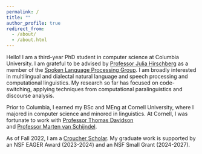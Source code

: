 ```yaml
---
permalink: /
title: ""
author_profile: true
redirect_from: 
  - /about/
  - /about.html
---
```


Hello! I am a third-year PhD student in computer science at Columbia University. I am grateful to be advised by [Professor Julia Hirschberg](http://www.cs.columbia.edu/~julia/) as a member of the [Spoken Language Processing Group](http://www.cs.columbia.edu/speech/). I am broadly interested in multilingual and dialectal natural language and speech processing and computational linguistics. My research so far has focused on code-switching, applying techniques from computational paralinguistics and discourse analysis.

Prior to Columbia, I earned my BSc and MEng at Cornell University, where I majored in computer science and minored in linguistics. At Cornell, I was fortunate to work with [Professor Thomas Davidson](https://www.thomasrdavidson.com/) <br /> and [Professor Marten van Schijndel](https://vansky.github.io/). 

As of Fall 2022, I am a [Croucher Scholar](https://scholars.croucher.org.hk/). My graduate work is supported by an NSF EAGER Award (2023-2024) and an NSF Small Grant (2024-2027).


